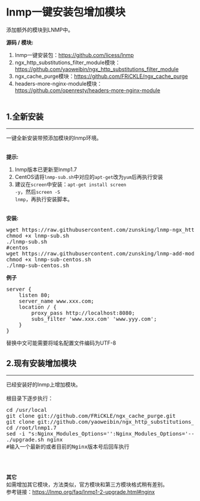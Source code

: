 # lnmp一键安装包增加模块

添加额外的模块到LNMP中。

<b>源码 / 模块:</b><br>
1. lnmp一键安装包：https://github.com/licess/lnmp
2. ngx_http_substitutions_filter_module模块：https://github.com/yaoweibin/ngx_http_substitutions_filter_module
3. ngx_cache_purge模块：https://github.com/FRiCKLE/ngx_cache_purge
4. headers-more-nginx-module模块：https://github.com/openresty/headers-more-nginx-module</br></br>

<h2>1.全新安装</h2>
<hr>
一键全新安装带预添加模块的lnmp环境。</br></br>

<b>提示:</b><br>
1. lnmp版本已更新至lnmp1.7
2. CentOS请将<code>lnmp-sub.sh</code>中对应的<code>apt-get</code>改为<code>yum</code>后再执行安装
3. 建议在<code>screen</code>中安装：<code>apt-get install screen -y</code>，然后<code>screen -S lnmp</code>，再执行安装脚本。</br></br>

<b>安装:</b>
<pre>
wget https://raw.githubusercontent.com/zunsking/lnmp-ngx_http_substitutions_filter_module/master/lnmp-sub.sh
chmod +x lnmp-sub.sh
./lnmp-sub.sh
#centos
wget https://raw.githubusercontent.com/zunsking/lnmp-add-module/master/lnmp-sub-centos.sh
chmod +x lnmp-sub-centos.sh
./lnmp-sub-centos.sh
</pre>

<b>例子</b>
<pre>
server {
    listen 80;
    server_name www.xxx.com;
    location / {
        proxy_pass http://localhost:8080;
        subs_filter 'www.xxx.com' 'www.yyy.com';
    }
}
</pre>
替换中文可能需要将域名配置文件编码为UTF-8

<h2>2.现有安装增加模块</h2>
<hr>
已经安装好的lnmp上增加模块。</br></br>
根目录下逐步执行：
<pre>
cd /usr/local
git clone git://github.com/FRiCKLE/ngx_cache_purge.git
git clone git://github.com/yaoweibin/ngx_http_substitutions_filter_module
cd /root/lnmp1.7
sed -i "s:Nginx_Modules_Options='':Nginx_Modules_Options='--add-module=/usr/local/ngx_http_substitutions_filter_module --add-module=/usr/local/ngx_cache_purge':" lnmp.conf
./upgrade.sh nginx
#输入一个最新的或者目前的Nginx版本号后回车执行
</pre>
<br><br>

<b>其它</b><br>
如需增加其它模块，方法类似，官方模块和第三方模块格式稍有差别。<br>
参考链接：https://lnmp.org/faq/lnmp1-2-upgrade.html#nginx
